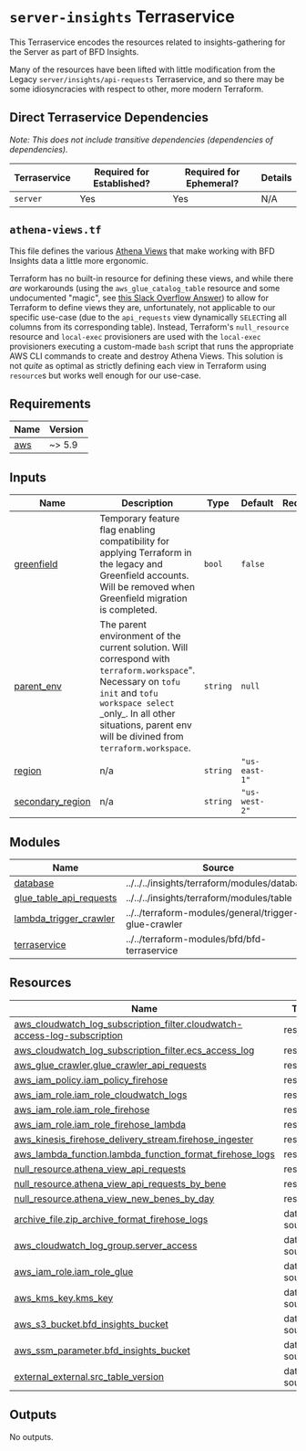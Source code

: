 # `server-insights` Terraservice

This Terraservice encodes the resources related to insights-gathering for the Server as part of BFD Insights.

Many of the resources have been lifted with little modification from the Legacy `server/insights/api-requests` Terraservice, and so there may be some idiosyncracies with respect to other, more modern Terraform.

## Direct Terraservice Dependencies

_Note: This does not include transitive dependencies (dependencies of dependencies)._

| Terraservice | Required for Established? | Required for Ephemeral? | Details |
|---|---|---|---|
| `server` | Yes | Yes | N/A |

## `athena-views.tf`

This file defines the various [Athena Views](https://docs.aws.amazon.com/athena/latest/ug/views.html) that make working with BFD Insights data a little more ergonomic.

Terraform has no built-in resource for defining these views, and while there _are_ workarounds (using the `aws_glue_catalog_table` resource and some undocumented "magic", see [this Slack Overflow Answer](https://stackoverflow.com/a/56347331)) to allow for Terraform to define views they are, unfortunately, not applicable to our specific use-case (due to the `api_requests` view dynamically `SELECT`ing all columns from its corresponding table). Instead, Terraform's `null_resource` resource and `local-exec` provisioners are used with the `local-exec` provisioners executing a custom-made `bash` script that runs the appropriate AWS CLI commands to create and destroy Athena Views. This solution is not _quite_ as optimal as strictly defining each view in Terraform using `resource`s but works well enough for our use-case.

<!-- BEGIN_TF_DOCS -->
<!--WARNING: GENERATED CONTENT with terraform-docs, e.g.
     'terraform-docs --config "$(git rev-parse --show-toplevel)/.terraform-docs.yml" .'
     Manually updating sections between TF_DOCS tags may be overwritten.
     See https://terraform-docs.io/user-guide/configuration/ for more information.
-->
## Requirements

| Name | Version |
|------|---------|
| <a name="requirement_aws"></a> [aws](#requirement\_aws) | ~> 5.9 |

<!--WARNING: GENERATED CONTENT with terraform-docs, e.g.
     'terraform-docs --config "$(git rev-parse --show-toplevel)/.terraform-docs.yml" .'
     Manually updating sections between TF_DOCS tags may be overwritten.
     See https://terraform-docs.io/user-guide/configuration/ for more information.
-->
## Inputs

| Name | Description | Type | Default | Required |
|------|-------------|------|---------|:--------:|
| <a name="input_greenfield"></a> [greenfield](#input\_greenfield) | Temporary feature flag enabling compatibility for applying Terraform in the legacy and Greenfield accounts. Will be removed when Greenfield migration is completed. | `bool` | `false` | no |
| <a name="input_parent_env"></a> [parent\_env](#input\_parent\_env) | The parent environment of the current solution. Will correspond with `terraform.workspace`".<br/>Necessary on `tofu init` and `tofu workspace select` \_only\_. In all other situations, parent env<br/>will be divined from `terraform.workspace`. | `string` | `null` | no |
| <a name="input_region"></a> [region](#input\_region) | n/a | `string` | `"us-east-1"` | no |
| <a name="input_secondary_region"></a> [secondary\_region](#input\_secondary\_region) | n/a | `string` | `"us-west-2"` | no |

<!--WARNING: GENERATED CONTENT with terraform-docs, e.g.
     'terraform-docs --config "$(git rev-parse --show-toplevel)/.terraform-docs.yml" .'
     Manually updating sections between TF_DOCS tags may be overwritten.
     See https://terraform-docs.io/user-guide/configuration/ for more information.
-->
## Modules

| Name | Source | Version |
|------|--------|---------|
| <a name="module_database"></a> [database](#module\_database) | ../../../insights/terraform/modules/database | n/a |
| <a name="module_glue_table_api_requests"></a> [glue\_table\_api\_requests](#module\_glue\_table\_api\_requests) | ../../../insights/terraform/modules/table | n/a |
| <a name="module_lambda_trigger_crawler"></a> [lambda\_trigger\_crawler](#module\_lambda\_trigger\_crawler) | ../../terraform-modules/general/trigger-glue-crawler | n/a |
| <a name="module_terraservice"></a> [terraservice](#module\_terraservice) | ../../terraform-modules/bfd/bfd-terraservice | n/a |

<!--WARNING: GENERATED CONTENT with terraform-docs, e.g.
     'terraform-docs --config "$(git rev-parse --show-toplevel)/.terraform-docs.yml" .'
     Manually updating sections between TF_DOCS tags may be overwritten.
     See https://terraform-docs.io/user-guide/configuration/ for more information.
-->
## Resources

| Name | Type |
|------|------|
| [aws_cloudwatch_log_subscription_filter.cloudwatch-access-log-subscription](https://registry.terraform.io/providers/hashicorp/aws/latest/docs/resources/cloudwatch_log_subscription_filter) | resource |
| [aws_cloudwatch_log_subscription_filter.ecs_access_log](https://registry.terraform.io/providers/hashicorp/aws/latest/docs/resources/cloudwatch_log_subscription_filter) | resource |
| [aws_glue_crawler.glue_crawler_api_requests](https://registry.terraform.io/providers/hashicorp/aws/latest/docs/resources/glue_crawler) | resource |
| [aws_iam_policy.iam_policy_firehose](https://registry.terraform.io/providers/hashicorp/aws/latest/docs/resources/iam_policy) | resource |
| [aws_iam_role.iam_role_cloudwatch_logs](https://registry.terraform.io/providers/hashicorp/aws/latest/docs/resources/iam_role) | resource |
| [aws_iam_role.iam_role_firehose](https://registry.terraform.io/providers/hashicorp/aws/latest/docs/resources/iam_role) | resource |
| [aws_iam_role.iam_role_firehose_lambda](https://registry.terraform.io/providers/hashicorp/aws/latest/docs/resources/iam_role) | resource |
| [aws_kinesis_firehose_delivery_stream.firehose_ingester](https://registry.terraform.io/providers/hashicorp/aws/latest/docs/resources/kinesis_firehose_delivery_stream) | resource |
| [aws_lambda_function.lambda_function_format_firehose_logs](https://registry.terraform.io/providers/hashicorp/aws/latest/docs/resources/lambda_function) | resource |
| [null_resource.athena_view_api_requests](https://registry.terraform.io/providers/hashicorp/null/latest/docs/resources/resource) | resource |
| [null_resource.athena_view_api_requests_by_bene](https://registry.terraform.io/providers/hashicorp/null/latest/docs/resources/resource) | resource |
| [null_resource.athena_view_new_benes_by_day](https://registry.terraform.io/providers/hashicorp/null/latest/docs/resources/resource) | resource |
| [archive_file.zip_archive_format_firehose_logs](https://registry.terraform.io/providers/hashicorp/archive/latest/docs/data-sources/file) | data source |
| [aws_cloudwatch_log_group.server_access](https://registry.terraform.io/providers/hashicorp/aws/latest/docs/data-sources/cloudwatch_log_group) | data source |
| [aws_iam_role.iam_role_glue](https://registry.terraform.io/providers/hashicorp/aws/latest/docs/data-sources/iam_role) | data source |
| [aws_kms_key.kms_key](https://registry.terraform.io/providers/hashicorp/aws/latest/docs/data-sources/kms_key) | data source |
| [aws_s3_bucket.bfd_insights_bucket](https://registry.terraform.io/providers/hashicorp/aws/latest/docs/data-sources/s3_bucket) | data source |
| [aws_ssm_parameter.bfd_insights_bucket](https://registry.terraform.io/providers/hashicorp/aws/latest/docs/data-sources/ssm_parameter) | data source |
| [external_external.src_table_version](https://registry.terraform.io/providers/hashicorp/external/latest/docs/data-sources/external) | data source |

<!--WARNING: GENERATED CONTENT with terraform-docs, e.g.
     'terraform-docs --config "$(git rev-parse --show-toplevel)/.terraform-docs.yml" .'
     Manually updating sections between TF_DOCS tags may be overwritten.
     See https://terraform-docs.io/user-guide/configuration/ for more information.
-->
## Outputs

No outputs.
<!-- END_TF_DOCS -->

